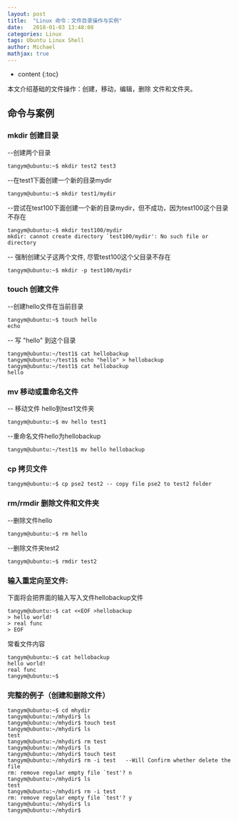 ```yaml
---
layout: post
title:  "Linux 命令：文件目录操作与实例"
date:   2018-01-03 13:48:08
categories: Linux
tags: Ubuntu Linux Shell
author: Michael
mathjax: true
---
```


* content
{:toc}

本文介绍基础的文件操作：创建，移动，编辑，删除 文件和文件夹。



## 命令与案例

### mkdir 创建目录

--创建两个目录
```shell
tangym@ubuntu:~$ mkdir test2 test3
```

--在test1下面创建一个新的目录mydir
```shell
tangym@ubuntu:~$ mkdir test1/mydir
```

--尝试在test100下面创建一个新的目录mydir，但不成功，因为test100这个目录不存在
```shell
tangym@ubuntu:~$ mkdir test100/mydir 
mkdir: cannot create directory `test100/mydir': No such file or directory
```

-- 强制创建父子这两个文件, 尽管test100这个父目录不存在
```shell
tangym@ubuntu:~$ mkdir -p test100/mydir
```

### touch 创建文件



--创建hello文件在当前目录
```shell
tangym@ubuntu:~$ touch hello 
echo
```

-- 写 "hello" 到这个目录
```shell
tangym@ubuntu:~/test1$ cat hellobackup
tangym@ubuntu:~/test1$ echo "hello" > hellobackup 
tangym@ubuntu:~/test1$ cat hellobackup
hello
```



### mv 移动或重命名文件



-- 移动文件 hello到test1文件夹
```shell
tangym@ubuntu:~$ mv hello test1
```

--重命名文件hello为hellobackup
```shell
tangym@ubuntu:~/test1$ mv hello hellobackup
```

### cp 拷贝文件
```shell
tangym@ubuntu:~$ cp pse2 test2 -- copy file pse2 to test2 folder
```

### rm/rmdir 删除文件和文件夹



--删除文件hello
```shell
tangym@ubuntu:~$ rm hello
```

--删除文件夹test2
```shell
tangym@ubuntu:~$ rmdir test2
```


### 输入重定向至文件:



下面将会把界面的输入写入文件hellobackup文件
```shell
tangym@ubuntu:~$ cat <<EOF >hellobackup
> hello world!
> real func
> EOF
```
常看文件内容
```shell
tangym@ubuntu:~$ cat hellobackup
hello world!
real func
tangym@ubuntu:~$
```

### 完整的例子（创建和删除文件）
```shell
tangym@ubuntu:~$ cd mhydir
tangym@ubuntu:~/mhydir$ ls
tangym@ubuntu:~/mhydir$ touch test
tangym@ubuntu:~/mhydir$ ls
test
tangym@ubuntu:~/mhydir$ rm test
tangym@ubuntu:~/mhydir$ ls
tangym@ubuntu:~/mhydir$ touch test
tangym@ubuntu:~/mhydir$ rm -i test   --Will Confirm whether delete the file
rm: remove regular empty file `test'? n
tangym@ubuntu:~/mhydir$ ls
test
tangym@ubuntu:~/mhydir$ rm -i test
rm: remove regular empty file `test'? y
tangym@ubuntu:~/mhydir$ ls
tangym@ubuntu:~/mhydir$
```